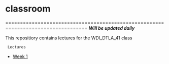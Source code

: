 
# **classroom**
==================================================================================
**_Will be updated daily_**

This repositiory contains lectures for the WDI_DTLA_41 class

``` Lectures```        
* [Week 1](/unit_a/week_01)







